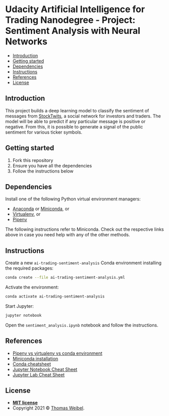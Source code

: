 # Udacity Artificial Intelligence for Trading Nanodegree - Project: Sentiment Analysis with Neural Networks

- [Introduction](#introduction)
- [Getting started](#getting-started)
- [Dependencies](#dependencies)
- [Instructions](#instructions)
- [References](#references)
- [License](#license)

## Introduction

This project builds a deep learning model to classify the sentiment of messages from [StockTwits](https://stocktwits.com/), a social network for investors and traders. The model will be able to predict if any particular message is positive or negative. From this, it is possible to generate a signal of the public sentiment for various ticker symbols.

## Getting started

1. Fork this repository
2. Ensure you have all the dependencies
3. Follow the instructions below

## Dependencies

Install one of the following Python virtual environment managers:

- [Anaconda](https://www.anaconda.com/products/individual) or [Miniconda](https://docs.conda.io/en/latest/miniconda.html), or
- [Virtualenv](https://virtualenv.pypa.io/), or
- [Pipenv](https://pipenv.pypa.io/)

The following instructions refer to Miniconda. Check out the respective links above in case you need help with any of the other methods.

## Instructions

Create a new `ai-trading-sentiment-analysis` Conda environment installing the required packages:

```bash
conda create --file ai-trading-sentiment-analysis.yml
```

Activate the environment:

```bash
conda activate ai-trading-sentiment-analysis
```

Start Jupyter:

```bash
jupyter notebook
```

Open the `sentiment_analysis.ipynb` notebook and follow the instructions.

## References

- [Pipenv vs virtualenv vs conda environment](https://medium.com/@krishnaregmi/pipenv-vs-virtualenv-vs-conda-environment-3dde3f6869ed)
- [Miniconda installation](https://conda.io/projects/conda/en/latest/user-guide/install/index.html)
- [Conda cheatsheet](https://docs.conda.io/projects/conda/en/4.6.0/_downloads/52a95608c49671267e40c689e0bc00ca/conda-cheatsheet.pdf)
- [Jupyter Notebook Cheat Sheet](https://www.edureka.co/blog/wp-content/uploads/2018/10/Jupyter_Notebook_CheatSheet_Edureka.pdf)
- [Jupyter Lab Cheat Sheet](https://www.anaconda.com/wp-content/uploads/2019/03/11-2018-JupyterLab-Notebook-Cheatsheet.pdf)

## License

- **[MIT license](http://opensource.org/licenses/mit-license.php)**
- Copyright 2021 © [Thomas Weibel](https://github.com/thom).
